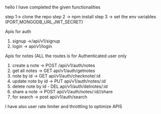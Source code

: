 hello I have completed the given functionalities


step 1-> clone the repo
step 2 -> npm install 
step 3 -> set the env variables (PORT,MONGODB_URL,JWT_SECRET)


Apis for auth 
1) signup ->/api/v1/signup
2) login  -> api/v1/login

Apis for notes (ALL the routes is for Authenticated user only 
1) create a note -> POST /api/v1/auth/notes
2) get all notes -> GET api/v1/auth/getnotes
3) note by id -> GET api/v1/auth/checknote/:id
4) update note by id -> PUT api/v1/auth/notes/:id
5) delete note by id - DEL api/v1/auth/delnotes/:id
6) share a note -> POST api/v1/auth/notes/:id//share
7) for search -> post api/v1/auth/search

I have also user rate limiter and throttling to optimize APIS
